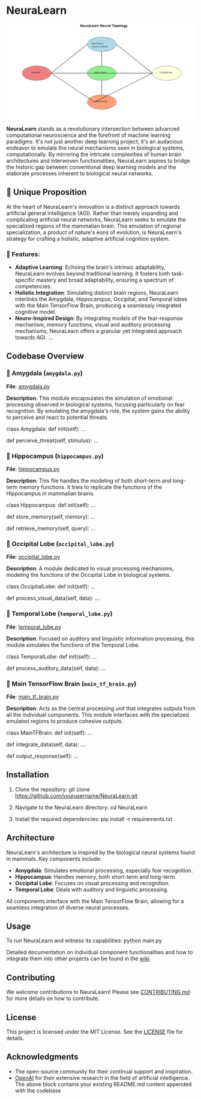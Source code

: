 # NeuraLearn

![NeuraLearn Logo](https://github.com/TheDogeBird/neuralearn/blob/main/aidiag.png?raw=true)

**NeuraLearn** stands as a revolutionary intersection between advanced computational neuroscience and the forefront of machine learning paradigms. It's not just another deep learning project; it's an audacious endeavor to emulate the neural mechanisms seen in biological systems, computationally. By mirroring the intricate complexities of human brain architectures and interwoven functionalities, NeuraLearn aspires to bridge the historic gap between conventional deep learning models and the elaborate processes inherent to biological neural networks.

## 🌟 Unique Proposition

At the heart of NeuraLearn's innovation is a distinct approach towards artificial general intelligence (AGI). Rather than merely expanding and complicating artificial neural networks, NeuraLearn seeks to emulate the specialized regions of the mammalian brain. This emulation of regional specialization, a product of nature's eons of evolution, is NeuraLearn's strategy for crafting a holistic, adaptive artificial cognition system.

### 🚀 Features:

- **Adaptive Learning**: Echoing the brain's intrinsic adaptability, NeuraLearn evolves beyond traditional learning. It fosters both task-specific mastery and broad adaptability, ensuring a spectrum of competencies.
- **Holistic Integration**: Simulating distinct brain regions, NeuraLearn interlinks the Amygdala, Hippocampus, Occipital, and Temporal lobes with the Main TensorFlow Brain, producing a seamlessly integrated cognitive model.
- **Neuro-Inspired Design**: By integrating models of the fear-response mechanism, memory functions, visual and auditory processing mechanisms, NeuraLearn offers a granular yet integrated approach towards AGI.
...

## Codebase Overview

### 🧠 Amygdala (`amygdala.py`)

**File**: [amygdala.py](path_to_file/amygdala.py)

**Description**: 
This module encapsulates the simulation of emotional processing observed in biological systems, focusing particularly on fear recognition. By emulating the amygdala's role, the system gains the ability to perceive and react to potential threats.

class Amygdala:
def init(self):
...

def perceive_threat(self, stimulus):
    ...

### 🧠 Hippocampus (`hippocampus.py`)

**File**: [hippocampus.py](path_to_file/hippocampus.py)

**Description**:
This file handles the modeling of both short-term and long-term memory functions. It tries to replicate the functions of the Hippocampus in mammalian brains.

class Hippocampus:
def init(self):
...

def store_memory(self, memory):
    ...

def retrieve_memory(self, query):
    ...

### 🧠 Occipital Lobe (`occipital_lobe.py`)

**File**: [occipital_lobe.py](path_to_file/occipital_lobe.py)

**Description**: 
A module dedicated to visual processing mechanisms, modeling the functions of the Occipital Lobe in biological systems.

class OccipitalLobe:
def init(self):
...

def process_visual_data(self, data):
    ...

### 🧠 Temporal Lobe (`temporal_lobe.py`)

**File**: [temporal_lobe.py](path_to_file/temporal_lobe.py)

**Description**:
Focused on auditory and linguistic information processing, this module simulates the functions of the Temporal Lobe.

class TemporalLobe:
def init(self):
...


def process_auditory_data(self, data):
    ...

### 🧠 Main TensorFlow Brain (`main_tf_brain.py`)

**File**: [main_tf_brain.py](path_to_file/main_tf_brain.py)

**Description**:
Acts as the central processing unit that integrates outputs from all the individual components. This module interfaces with the specialized emulated regions to produce cohesive outputs.

class MainTFBrain:
def init(self):
...


def integrate_data(self, data):
    ...

def output_response(self):
    ...

## Installation

1. Clone the repository:
git clone https://github.com/yourusername/NeuraLearn.git

2. Navigate to the NeuraLearn directory:
cd NeuraLearn

3. Install the required dependencies:
pip install -r requirements.txt

## Architecture

NeuraLearn's architecture is inspired by the biological neural systems found in mammals. Key components include:

- **Amygdala**: Simulates emotional processing, especially fear recognition.
- **Hippocampus**: Handles memory, both short-term and long-term.
- **Occipital Lobe**: Focuses on visual processing and recognition.
- **Temporal Lobe**: Deals with auditory and linguistic processing.

All components interface with the Main TensorFlow Brain, allowing for a seamless integration of diverse neural processes.

## Usage

To run NeuraLearn and witness its capabilities:
python main.py

Detailed documentation on individual component functionalities and how to integrate them into other projects can be found in the [wiki](https://github.com/yourusername/NeuraLearn/wiki).

## Contributing
We welcome contributions to NeuraLearn! Please see [CONTRIBUTING.md](CONTRIBUTING.md) for more details on how to contribute.

## License
This project is licensed under the MIT License. See the [LICENSE](LICENSE) file for details.

## Acknowledgments
- The open-source community for their continual support and inspiration.
- [OpenAI](https://openai.com/) for their extensive research in the field of artificial intelligence.
The above block contains your existing README.md content appended with the codebase 
